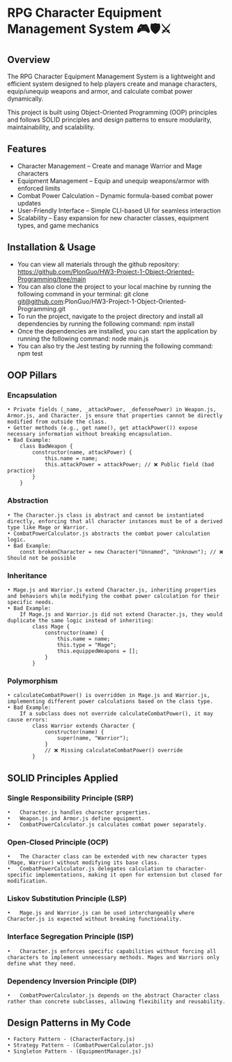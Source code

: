 # RPG Character Equipment Management System 🎮🛡️⚔️

## Overview

The RPG Character Equipment Management System is a lightweight and efficient system designed to help players create and manage characters, equip/unequip weapons and armor, and calculate combat power dynamically.

This project is built using Object-Oriented Programming (OOP) principles and follows SOLID principles and design patterns to ensure modularity, maintainability, and scalability.

## Features

- Character Management – Create and manage Warrior and Mage characters
- Equipment Management – Equip and unequip weapons/armor with enforced limits
- Combat Power Calculation – Dynamic formula-based combat power updates
- User-Friendly Interface – Simple CLI-based UI for seamless interaction
- Scalability – Easy expansion for new character classes, equipment types, and game mechanics

## Installation & Usage

- You can view all materials through the github repository: https://github.com/PlonGuo/HW3-Project-1-Object-Oriented-Programming/tree/main
- You can also clone the project to your local machine by running the following command in your terminal: git clone git@github.com:PlonGuo/HW3-Project-1-Object-Oriented-Programming.git
- To run the project, navigate to the project directory and install all dependencies by running the following command: npm install
- Once the dependencies are installed, you can start the application by running the following command: node main.js
- You can also try the Jest testing by running the following command: npm test

## OOP Pillars

### Encapsulation

    • Private fields (_name, _attackPower, _defensePower) in Weapon.js, Armor.js, and Character. js ensure that properties cannot be directly modified from outside the class.
    • Getter methods (e.g., get name(), get attackPower()) expose necessary information without breaking encapsulation.
    • Bad Example:
        class BadWeapon {
            constructor(name, attackPower) {
                this.name = name;
                this.attackPower = attackPower; // ❌ Public field (bad practice)
            }
        }

### Abstraction

    • The Character.js class is abstract and cannot be instantiated directly, enforcing that all character instances must be of a derived type like Mage or Warrior.
    • CombatPowerCalculator.js abstracts the combat power calculation logic.
    • Bad Example:
        const brokenCharacter = new Character("Unnamed", "Unknown"); // ❌ Should not be possible

### Inheritance

    • Mage.js and Warrior.js extend Character.js, inheriting properties and behaviors while modifying the combat power calculation for their specific needs.
    • Bad Example:
        If Mage.js and Warrior.js did not extend Character.js, they would duplicate the same logic instead of inheriting:
            class Mage {
                constructor(name) {
                    this.name = name;
                    this.type = "Mage";
                    this.equippedWeapons = [];
                }
            }

### Polymorphism

    • calculateCombatPower() is overridden in Mage.js and Warrior.js, implementing different power calculations based on the class type.
    • Bad Example:
        If a subclass does not override calculateCombatPower(), it may cause errors:
            class Warrior extends Character {
                constructor(name) {
                    super(name, "Warrior");
                }
                // ❌ Missing calculateCombatPower() override
            }

## SOLID Principles Applied

### Single Responsibility Principle (SRP)

    •	Character.js handles character properties.
    •	Weapon.js and Armor.js define equipment.
    •	CombatPowerCalculator.js calculates combat power separately.

### Open-Closed Principle (OCP)

    •	The Character class can be extended with new character types (Mage, Warrior) without modifying its base class.
    •	CombatPowerCalculator.js delegates calculation to character-specific implementations, making it open for extension but closed for modification.

### Liskov Substitution Principle (LSP)

    •	Mage.js and Warrior.js can be used interchangeably where Character.js is expected without breaking functionality.

### Interface Segregation Principle (ISP)

    •	Character.js enforces specific capabilities without forcing all characters to implement unnecessary methods. Mages and Warriors only define what they need.

### Dependency Inversion Principle (DIP)

    •	CombatPowerCalculator.js depends on the abstract Character class rather than concrete subclasses, allowing flexibility and reusability.

## Design Patterns in My Code

    • Factory Pattern - (CharacterFactory.js)
    • Strategy Pattern - (CombatPowerCalculator.js)
    • Singleton Pattern - (EquipmentManager.js)
